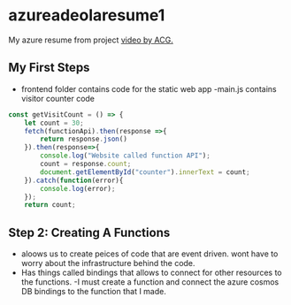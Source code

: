 # azureadeolaresume1
My azure resume from project [video by ACG.](https://www.youtube.com/watch?v=ieYrBWmkfno)

## My First Steps
- frontend folder contains code for the static web app
-main.js contains visitor counter code
```js
const getVisitCount = () => {
    let count = 30;
    fetch(functionApi).then(response =>{
        return response.json()
    }).then(response=>{
        console.log("Website called function API");
        count = response.count;
        document.getElementById("counter").innerText = count;
    }).catch(function(error){
        console.log(error);
    });
    return count;

```

## Step 2: Creating A Functions

- aloows us to create peices of code that are event driven. wont have to worry about the infrastructure behind the code.
- Has things called bindings that allows to connect for other resources to the functions.
-I must create a function and connect the azure cosmos DB bindings to the function that I made.